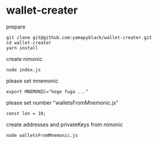 # wallet-creater

prepare
```
git clone git@github.com:yamapyblack/wallet-creater.git
cd wallet-creater
yarn install
```

create nimonic
```
node index.js
```

please set mnemonic
```
export MNEMONIC="hoge fuga ..."
```

please set number "walletsFromMnemonic.js"
```
const len = 10;
```

create addresses and privateKeys from nimonic
```
node walletsFromMnemonic.js
```

